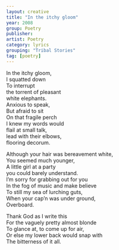 ```yaml
---
layout: creative
title: "In the itchy gloom"
year: 2008
group: Poetry
publisher: 
artist: Poetry
category: lyrics
grouping: "Tribal Stories"
tag: [poetry]
---
```

In the itchy gloom,  
I squatted down  
To interrupt  
the torrent of pleasant  
white elephants.  
Anxious to speak,  
But afraid to sit  
On that fragile perch  
I knew my words would  
flail at small talk,  
lead with their elbows,  
flooring decorum.  
  
Although your hair was bereavement white,  
You seemed much younger,  
A little girl at a party  
you could barely understand.  
I’m sorry for grabbing out for you  
In the fog of music and make believe  
To still my sea of lurching guts,  
When your cap’n was under ground,  
Overboard.  
  
Thank God as I write this   
For the vaguely pretty almost blonde  
To glance at, to come up for air,  
Or else my lower back would snap with  
The bitterness of it all.
